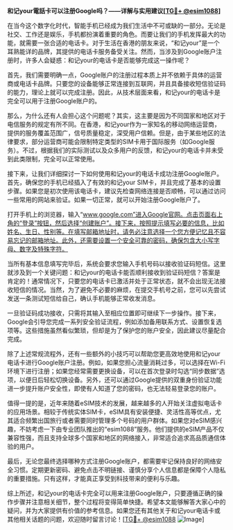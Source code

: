 **和记your電話卡可以注册Google吗？——详解与实用建议[[TG💪+ @esim1088](https://t.me/s/esim1088)]**

在当今这个数字化时代，智能手机已经成为我们生活中不可或缺的一部分。无论是社交、工作还是娱乐，手机都扮演着重要的角色。而要让我们的手机发挥最大的功能，就需要一张合适的电话卡。对于生活在香港的朋友来说，“和记your”是一个耳熟能详的品牌，其提供的电话卡服务备受关注。然而，当涉及到Google账户注册时，许多人会疑惑：和记your的电话卡是否能够完成这一操作呢？

首先，我们需要明确一点，Google账户的注册过程本质上并不依赖于具体的运营商或电话卡品牌。只要您的设备能够正常连接到互联网，并且具备接收短信验证码的能力，理论上就可以完成注册。因此，从技术层面来看，和记your的电话卡是完全可以用于注册Google账户的。

那么，为什么还有人会担心这个问题呢？其实，这主要是因为不同国家和地区对于电信服务的规定有所不同。在香港，和记your作为一家知名的移动网络运营商，提供的服务覆盖范围广，信号质量稳定，深受用户信赖。但是，由于某些地区的法律要求，部分运营商可能会限制特定类型的SIM卡用于国际服务（如Google服务）。不过，根据我们的实际测试以及众多用户的反馈，和记your的电话卡并未受到此类限制，完全可以正常使用。

接下来，让我们详细探讨一下如何使用和记your的电话卡成功注册Google账户。首先，确保您的手机已经插入了有效的和记your SIM卡，并且完成了基本的设置步骤。如果您是初次使用该电话卡，建议先检查网络连接是否顺畅，可以通过访问一些常用的网站来验证。如果一切正常，就可以开始注册Google账户了。

打开手机上的浏览器，输入“www.google.com”进入Google官网。点击页面右上角的“登录”按钮，然后选择“创建账户”。接下来，按照提示填写必要的信息，比如姓名、生日、性别等。在填写邮箱地址时，请务必注意选择一个您方便记忆且不容易忘记的邮箱地址。此外，还需要设置一个安全可靠的密码，确保包含大小写字母、数字及特殊字符。

当所有基本信息填写完毕后，系统会要求您输入手机号码以接收验证码短信。这里就涉及到一个关键问题：和记your的电话卡能否顺利接收到验证码短信？答案是肯定的！通常情况下，只要您的电话卡已激活并处于正常状态，就不会出现无法接收短信的情况。当然，为了避免不必要的麻烦，在提交手机号之前，您可以先尝试发送一条测试短信给自己，确认手机能够正常收发消息。

一旦验证码成功接收，只需将其输入至相应位置即可继续下一步操作。接下来，Google会引导您完成一系列安全验证流程，例如添加备用联系方式、设置恢复选项等。这些措施虽然看似繁琐，但却是为了保护您的账户安全，因此建议尽量配合完成。

除了上述常规流程外，还有一些额外的小技巧可以帮助您更高效地使用和记your电话卡进行Google账户注册。例如，如果您担心流量消耗过多，可以选择在Wi-Fi环境下进行注册；如果您经常需要更换设备，可以在首次登录时勾选“同步数据”选项，以便日后轻松切换设备。另外，还可以通过Google提供的双重身份验证功能进一步提升账户安全性，即使有人知道了您的密码，也无法轻易登录您的账户。

值得一提的是，近年来随着eSIM技术的发展，越来越多的人开始关注虚拟电话卡的应用场景。相较于传统实体SIM卡，eSIM具有安装便捷、灵活性高等优点，尤其适合频繁出国旅行或者需要同时管理多个号码的用户群体。如果您对eSIM感兴趣，不妨考虑一下由专业团队推出的“esim1088”服务。他们提供的eSIM产品不仅兼容性强，而且支持全球多个国家和地区的网络接入，非常适合追求高品质通信体验的用户。

最后，无论您最终选择哪种方式注册Google账户，都需要牢记保持良好的网络安全习惯。定期更新密码、避免点击不明链接、谨慎分享个人信息都是保障个人隐私的重要措施。只有这样，才能真正享受到科技带来的便利与乐趣。

综上所述，和记your的电话卡完全可以用来注册Google账户，只要遵循正确的操作步骤并注意相关细节，整个过程将变得简单快捷。希望本文能够解答大家心中的疑问，并为大家提供有价值的参考信息。如果您还有其他关于和记your电话卡或其他相关话题的问题，欢迎随时留言讨论！[[TG💪+ @esim1088](https://t.me/s/esim1088) ![Image](https://i.postimg.cc/4NQfJmqS/Snipaste-2025-05-13-00-14-12.png)]